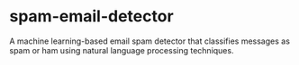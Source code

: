 # spam-email-detector
A machine learning-based email spam detector that classifies messages as spam or ham using natural language processing techniques.
